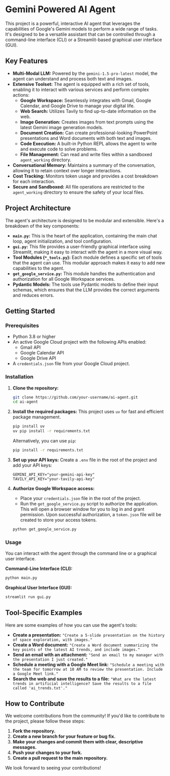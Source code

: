 # Gemini Powered AI Agent

This project is a powerful, interactive AI agent that leverages the capabilities of Google's Gemini models to perform a wide range of tasks. It's designed to be a versatile assistant that can be controlled through a command-line interface (CLI) or a Streamlit-based graphical user interface (GUI).

## Key Features

- **Multi-Modal LLM:** Powered by the `gemini-1.5-pro-latest` model, the agent can understand and process both text and images.
- **Extensive Toolset:** The agent is equipped with a rich set of tools, enabling it to interact with various services and perform complex actions:
    - **Google Workspace:** Seamlessly integrates with Gmail, Google Calendar, and Google Drive to manage your digital life.
    - **Web Search:** Utilizes Tavily to find up-to-date information on the web.
    - **Image Generation:** Creates images from text prompts using the latest Gemini image generation models.
    - **Document Creation:** Can create professional-looking PowerPoint presentations and Word documents with both text and images.
    - **Code Execution:** A built-in Python REPL allows the agent to write and execute code to solve problems.
    - **File Management:** Can read and write files within a sandboxed `agent_working` directory.
- **Conversational Memory:** Maintains a summary of the conversation, allowing it to retain context over longer interactions.
- **Cost Tracking:** Monitors token usage and provides a cost breakdown for each interaction.
- **Secure and Sandboxed:** All file operations are restricted to the `agent_working` directory to ensure the safety of your local files.

## Project Architecture

The agent's architecture is designed to be modular and extensible. Here's a breakdown of the key components:

- **`main.py`:** This is the heart of the application, containing the main chat loop, agent initialization, and tool configuration.
- **`gui.py`:** This file provides a user-friendly graphical interface using Streamlit, making it easy to interact with the agent in a more visual way.
- **Tool Modules (`*_tools.py`):** Each module defines a specific set of tools that the agent can use. This modular approach makes it easy to add new capabilities to the agent.
- **`get_google_service.py`:** This module handles the authentication and authorization for all Google Workspace services.
- **Pydantic Models:** The tools use Pydantic models to define their input schemas, which ensures that the LLM provides the correct arguments and reduces errors.

## Getting Started

### Prerequisites

- Python 3.8 or higher
- An active Google Cloud project with the following APIs enabled:
    - Gmail API
    - Google Calendar API
    - Google Drive API
- A `credentials.json` file from your Google Cloud project.

### Installation

1. **Clone the repository:**
   ```bash
   git clone https://github.com/your-username/ai-agent.git
   cd ai-agent
   ```

2. **Install the required packages:**
   This project uses `uv` for fast and efficient package management.
   ```bash
   pip install uv
   uv pip install -r requirements.txt
   ```
   Alternatively, you can use `pip`:
   ```bash
   pip install -r requirements.txt
   ```

3. **Set up your API keys:**
   Create a `.env` file in the root of the project and add your API keys:
   ```
   GEMINI_API_KEY="your-gemini-api-key"
   TAVILY_API_KEY="your-tavily-api-key"
   ```

4. **Authorize Google Workspace access:**
   - Place your `credentials.json` file in the root of the project.
   - Run the `get_google_service.py` script to authorize the application. This will open a browser window for you to log in and grant permission. Upon successful authorization, a `token.json` file will be created to store your access tokens.
   ```bash
   python get_google_service.py
   ```

### Usage

You can interact with the agent through the command line or a graphical user interface.

**Command-Line Interface (CLI):**
```bash
python main.py
```

**Graphical User Interface (GUI):**
```bash
streamlit run gui.py
```

## Tool-Specific Examples

Here are some examples of how you can use the agent's tools:

- **Create a presentation:**
  `"Create a 5-slide presentation on the history of space exploration, with images."`
- **Create a Word document:**
  `"Create a Word document summarizing the key points of the latest AI trends, and include images."`
- **Send an email with an attachment:**
  `"Send an email to my manager with the presentation I just created."`
- **Schedule a meeting with a Google Meet link:**
  `"Schedule a meeting with the team for tomorrow at 10 AM to review the presentation. Include a Google Meet link."`
- **Search the web and save the results to a file:**
  `"What are the latest trends in artificial intelligence? Save the results to a file called 'ai_trends.txt'."`

## How to Contribute

We welcome contributions from the community! If you'd like to contribute to the project, please follow these steps:

1. **Fork the repository.**
2. **Create a new branch for your feature or bug fix.**
3. **Make your changes and commit them with clear, descriptive messages.**
4. **Push your changes to your fork.**
5. **Create a pull request to the main repository.**

We look forward to seeing your contributions!
